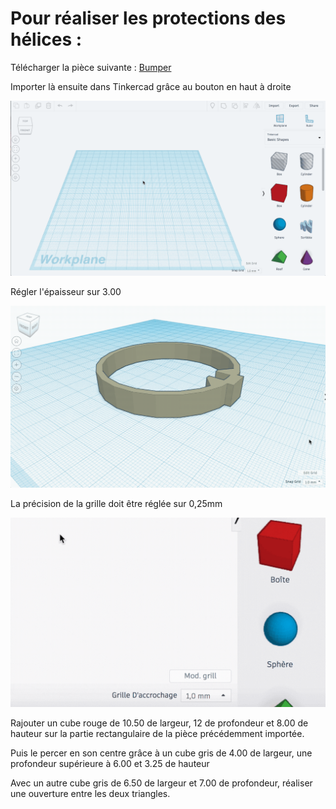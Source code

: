 # **Pour réaliser les protections des hélices :**

Télécharger la pièce suivante : [Bumper](Bumper.svg)

Importer là ensuite dans Tinkercad grâce au bouton en haut à droite

![Alt Text](Gifs2/01.gif)

Régler l'épaisseur sur 3.00

![Alt Text](Gifs2/02.gif)

La précision de la grille doit être réglée sur 0,25mm

![Alt Text](Gifs/03-3.gif)

Rajouter un cube rouge de 10.50 de largeur, 12 de profondeur et 8.00 de hauteur sur la partie rectangulaire de la pièce précédemment importée.

Puis le percer en son centre grâce à un cube gris de 4.00 de largeur, une profondeur supérieure à 6.00 et 3.25 de hauteur

Avec un autre cube gris de 6.50 de largeur et 7.00 de profondeur, réaliser une ouverture entre les deux triangles.
